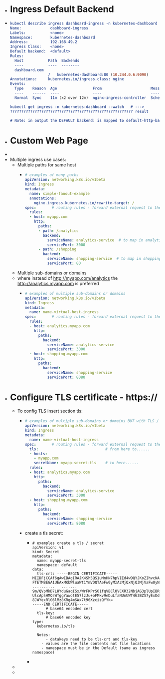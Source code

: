 - # Ingress Default Backend
- ```cmake
  kubectl describe ingress dashboard-ingress -n kubernetes-dashboard
  Name:             dashboard-ingress
  Labels:           <none>
  Namespace:        kubernetes-dashboard
  Address:          192.168.49.2
  Ingress Class:    <none>
  Default backend:  <default>
  Rules:
    Host           Path  Backends
    ----           ----  --------
    dashboard.com  
                   /   kubernetes-dashboard:80 (10.244.0.6:9090)
  Annotations:     kubernetes.io/ingress.class: nginx
  Events:
    Type    Reason  Age                From                      Message
    ----    ------  ----               ----                      -------
    Normal  Sync    11m (x2 over 12m)  nginx-ingress-controller  Scheduled for sync
  
  kubectl get ingress -n kubernetes-dashboard --watch	# --->
  ??????????????????????????????????????????????????????? result
  
  # Note: in output the DEFAULT backend: is mapped to default-http-backend:80
  
  ```
- # Custom Web Page
-
- Multiple ingress use cases:
	- Multiple paths for same host
		- ```yaml
		  # examples of many paths
		  apiVersion: networking.k8s.io/v1beta
		  kind: Ingress
		  metadata:
		    name: simple-fanout-example
		    annotations:
		      nginx.ingress.kubernetes.io/rewrite-target: /
		  spec:       # routing rules - forward external request to the internal service
		    rules:
		  	- host: myapp.com
		      http: 
		        paths:
		        - path: /analytics
		          backend: 
		            serviceName: analytics-service  # to map in analytics service!!
		            servicePort: 3000
		        - path: /shopping
		          backend: 
		            serviceName: shopping-service  # to map in shopping service!!
		            servicePort: 80
		  ```
	- Multiple sub-domains or domains
	- where instead of http://myapp.com/analytics the http://analytics.myapp.com is preferred
		- ```yaml
		  # examples of multiple sub-domains or domains
		  apiVersion: networking.k8s.io/v1beta
		  kind: Ingress
		  metadata:
		    name: name-virtual-host-ingress
		  spec:       # routing rules - forward external request to the internal service
		    rules:
		    - host: analytics.myapp.com
		      http: 
		        paths:
		          backend: 
		            serviceName: analytics-service
		            servicePort: 3000
		    - host: shopping.myapp.com
		      http: 
		        paths:
		          backend: 
		            serviceName: shopping-service
		            servicePort: 8080
		  ```
- # Configure TLS certificate - https://
	- To config TLS insert section tls:
		- ```yaml
		  # examples of multiple sub-domains or domains BUT with TLS / HTTPS
		  apiVersion: networking.k8s.io/v1beta
		  kind: Ingress
		  metadata:
		    name: name-virtual-host-ingress
		  spec:       # routing rules - forward external request to the internal service
		    tls:                              # from here to......
		    - hosts:
		      - myapp.com
		      secretName: myapp-secret-tls    # to here......
		    rules:
		    - host: analytics.myapp.com
		      http: 
		        paths:
		          backend: 
		            serviceName: analytics-service
		            servicePort: 3000
		    - host: shopping.myapp.com
		      http: 
		        paths:
		          backend: 
		            serviceName: shopping-service
		            servicePort: 8080
		  ```
		- create a tls secret:
			- ```
			  # examples create a tls / secret
			  apiVersion: v1
			  kind: Secret
			  metadata:
			    name: myapp-secret-tls
			    namespace: default
			  data:
			    tls-crt: -----BEGIN CERTIFICATE-----
			  MIIDFjCCAf6gAwIBAgIRAJK4Sh5QS1uMnHN7hpVIEd4wDQYJKoZIhvcNAQELBQAw
			  FTETMBEGA1UEAxMKbWluaWt1YmVDQTAeFw0yMzAzMjQxNjQ3MjVaFw0yNDAzMjMx
			  ..........   .......
			  9m/QVpMkD7LHYduGaqISx/WrFKPrSO1fqVBClOVCXR32NbjAG3plUpIBR950nMXQ
			  UlcApSHMQsWTggYawotE57lzJu+oFMkv9eDuLfaNUnUWT463BZS7yExDdmVVqj5i
			  8JWYexRlG6lMz8XRg4mSWx7t96XzcizQYYk=
			  -----END CERTIFICATE-----
			    	# base64 encoded cert
			    tls-key: 
			    	# base64 encoded key
			  type:
			    kubernetes.io/tls
			    
			    Notes: 
			    	- datakeys need to be tls-crt and tls-key
			      - values are the file contents not file locations
			      - namespace must be in the Default (same as ingress namespace)
			  ```
			-
	-
	-